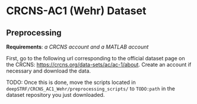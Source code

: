 # CRCNS-AC1 (Wehr) Dataset

## Preprocessing

**Requirements**: *a CRCNS account and a MATLAB account*

First, go to the following url corresponding to the official dataset page on the CRCNS:
https://crcns.org/data-sets/ac/ac-1/about.
Create an account if necessary and download the data.

TODO:
Once this is done, move the scripts located in `deepSTRF/CRCNS_AC1_Wehr/preprocessing_scripts/` to `TODO:path` in the 
dataset repository you just downloaded.



